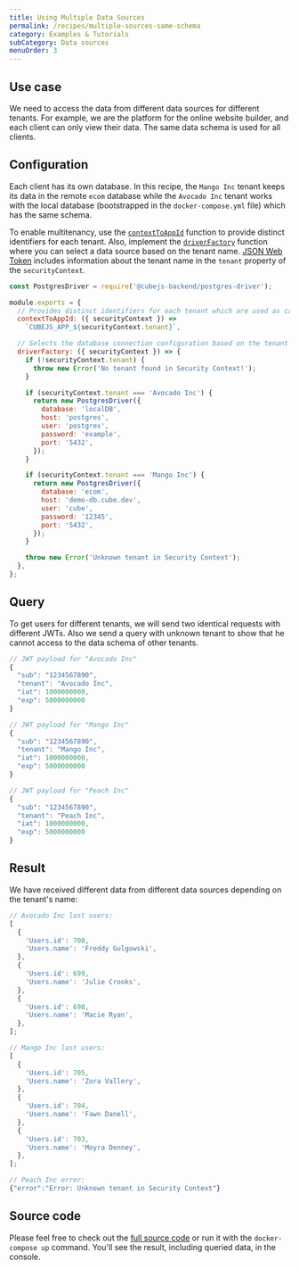 ```yaml
---
title: Using Multiple Data Sources
permalink: /recipes/multiple-sources-same-schema
category: Examples & Tutorials
subCategory: Data sources
menuOrder: 3
---
```


## Use case

We need to access the data from different data sources for different tenants.
For example, we are the platform for the online website builder, and each client
can only view their data. The same data schema is used for all clients.

## Configuration

Each client has its own database. In this recipe, the `Mango Inc` tenant keeps
its data in the remote `ecom` database while the `Avocado Inc` tenant works with
the local database (bootstrapped in the `docker-compose.yml` file) which has the
same schema.

To enable multitenancy, use the
[`contextToAppId`](https://cube.dev/docs/config#options-reference-context-to-app-id)
function to provide distinct identifiers for each tenant. Also, implement the
[`driverFactory`](https://cube.dev/docs/config#options-reference-driver-factory)
function where you can select a data source based on the tenant name.
[JSON Web Token](https://cube.dev/docs/security) includes information about the
tenant name in the `tenant` property of the `securityContext`.

```javascript
const PostgresDriver = require('@cubejs-backend/postgres-driver');

module.exports = {
  // Provides distinct identifiers for each tenant which are used as caching keys
  contextToAppId: ({ securityContext }) =>
    `CUBEJS_APP_${securityContext.tenant}`,

  // Selects the database connection configuration based on the tenant name
  driverFactory: ({ securityContext }) => {
    if (!securityContext.tenant) {
      throw new Error('No tenant found in Security Context!');
    }

    if (securityContext.tenant === 'Avocado Inc') {
      return new PostgresDriver({
        database: 'localDB',
        host: 'postgres',
        user: 'postgres',
        password: 'example',
        port: '5432',
      });
    }

    if (securityContext.tenant === 'Mango Inc') {
      return new PostgresDriver({
        database: 'ecom',
        host: 'demo-db.cube.dev',
        user: 'cube',
        password: '12345',
        port: '5432',
      });
    }

    throw new Error('Unknown tenant in Security Context');
  },
};
```

## Query

To get users for different tenants, we will send two identical requests with
different JWTs. Also we send a query with unknown tenant to show that he cannot
access to the data schema of other tenants.

```javascript
// JWT payload for "Avocado Inc"
{
  "sub": "1234567890",
  "tenant": "Avocado Inc",
  "iat": 1000000000,
  "exp": 5000000000
}
```

```javascript
// JWT payload for "Mango Inc"
{
  "sub": "1234567890",
  "tenant": "Mango Inc",
  "iat": 1000000000,
  "exp": 5000000000
}
```

```javascript
// JWT payload for "Peach Inc"
{
  "sub": "1234567890",
  "tenant": "Peach Inc",
  "iat": 1000000000,
  "exp": 5000000000
}
```

## Result

We have received different data from different data sources depending on the
tenant's name:

```javascript
// Avocado Inc last users:
[
  {
    'Users.id': 700,
    'Users.name': 'Freddy Gulgowski',
  },
  {
    'Users.id': 699,
    'Users.name': 'Julie Crooks',
  },
  {
    'Users.id': 698,
    'Users.name': 'Macie Ryan',
  },
];
```

```javascript
// Mango Inc last users:
[
  {
    'Users.id': 705,
    'Users.name': 'Zora Vallery',
  },
  {
    'Users.id': 704,
    'Users.name': 'Fawn Danell',
  },
  {
    'Users.id': 703,
    'Users.name': 'Moyra Denney',
  },
];
```

```javascript
// Peach Inc error:
{"error":"Error: Unknown tenant in Security Context"}
```

## Source code

Please feel free to check out the
[full source code](https://github.com/cube-js/cube.js/tree/master/examples/recipes/multiple-sources-same-schema)
or run it with the `docker-compose up` command. You'll see the result, including
queried data, in the console.
